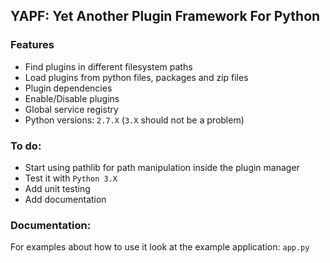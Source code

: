 ## YAPF: Yet Another Plugin Framework For Python

### Features
- Find plugins in different filesystem paths
- Load plugins from python files, packages and zip files
- Plugin dependencies
- Enable/Disable plugins
- Global service registry
- Python versions: `2.7.X` (`3.X` should not be a problem)
  
### To do:
- Start using pathlib for path manipulation inside the plugin manager
- Test it with `Python 3.X`
- Add unit testing
- Add documentation

### Documentation:
For examples about how to use it look at the example application: `app.py`


